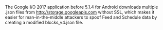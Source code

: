 The Google I/O 2017 application before 5.1.4 for Android downloads multiple .json files from http://storage.googleapis.com without SSL, which makes it easier for man-in-the-middle attackers to spoof Feed and Schedule data by creating a modified blocks_v4.json file.